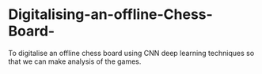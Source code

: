 # Digitalising-an-offline-Chess-Board-
To digitalise an offline chess board using CNN deep learning techniques so that we can make analysis of the games.
